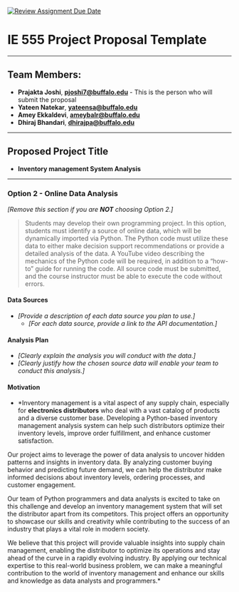 [![Review Assignment Due Date](https://classroom.github.com/assets/deadline-readme-button-24ddc0f5d75046c5622901739e7c5dd533143b0c8e959d652212380cedb1ea36.svg)](https://classroom.github.com/a/6ebMFVGY)
# IE 555 Project Proposal Template

---

## Team Members:  
- **Prajakta Joshi**, **pjoshi7@buffalo.edu** - This is the person who will submit the proposal
- **Yateen Natekar**, **yateensa@buffalo.edu**
- **Amey Ekkaldevi**, **ameybalr@buffalo.edu**
- **Dhiraj Bhandari**, **dhirajpa@buffalo.edu**

---

## Proposed Project Title

- **Inventory management System Analysis**

--- 
 
### Option 2 - Online Data Analysis
*[Remove this section if you are **NOT** choosing Option 2.]*
> Students may develop their own programming project. In this option, students must identify a source of online data, which will be dynamically imported via Python. The Python code must utilize these data to either make decision support recommendations or provide a detailed analysis of the data. A YouTube video describing the mechanics of the Python code will be required, in addition to a “how-to” guide for running the code. All source code must be submitted, and the course instructor must be able to execute the code without errors.

#### Data Sources
- *[Provide a description of each data source you plan to use.]*
    - *[For each data source, provide a link to the API documentation.]*

#### Analysis Plan
- *[Clearly explain the analysis you will conduct with the data.]*
- *[Clearly justify how the chosen source data will enable your team to conduct this analysis.]*

#### Motivation
- *Inventory management is a vital aspect of any supply chain, especially for **electronics distributors** who deal with a vast catalog of products and a diverse customer base. Developing a Python-based inventory management analysis system can help such distributors optimize their inventory levels, improve order fulfillment, and enhance customer satisfaction.

Our project aims to leverage the power of data analysis to uncover hidden patterns and insights in inventory data. By analyzing customer buying behavior and predicting future demand, we can help the distributor make informed decisions about inventory levels, ordering processes, and customer engagement.

Our team of Python programmers and data analysts is excited to take on this challenge and develop an inventory management system that will set the distributor apart from its competitors. This project offers an opportunity to showcase our skills and creativity while contributing to the success of an industry that plays a vital role in modern society.

We believe that this project will provide valuable insights into supply chain management, enabling the distributor to optimize its operations and stay ahead of the curve in a rapidly evolving industry. By applying our technical expertise to this real-world business problem, we can make a meaningful contribution to the world of inventory management and enhance our skills and knowledge as data analysts and programmers.*

